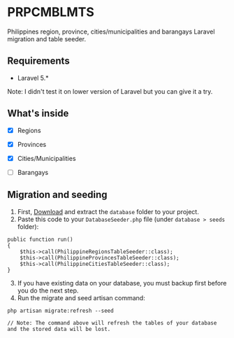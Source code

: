 # PRPCMBLMTS
Philippines region, province, cities/municipalities and barangays Laravel migration and table seeder.

## Requirements
- Laravel 5.*

Note: I didn't test it on lower version of Laravel but you can give it a try.

## What's inside
- [x] Regions
- [x] Provinces
- [x] Cities/Municipalities
- [ ] Barangays


## Migration and seeding
1. First, [Download](https://github.com/woenel/prpcmblmts/archive/master.zip) and extract the `database` folder to your project.
2. Paste this code to your `DatabaseSeeder.php` file (under `database > seeds` folder):
```
public function run()
{
    $this->call(PhilippineRegionsTableSeeder::class);
    $this->call(PhilippineProvincesTableSeeder::class);
    $this->call(PhilippineCitiesTableSeeder::class);
}
```
3. If you have existing data on your database, you must backup first before you do the next step.
4. Run the migrate and seed artisan command:
```
php artisan migrate:refresh --seed

// Note: The command above will refresh the tables of your database and the stored data will be lost.
```

